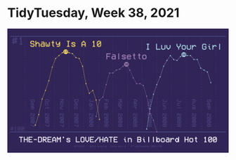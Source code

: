 # TidyTuesday, Week 38, 2021

![](https://raw.githubusercontent.com/pyykkojuha/tidytuesday/main/R/2021_38/TIDY_2021_38.png)  
